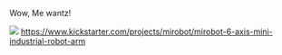 Wow, Me wantz!

![](https://ksr-ugc.imgix.net/assets/025/921/417/8eba36302fcccac8c2e2dd91e6e43d3c_original.jpg?ixlib=rb-2.1.0&w=680&fit=max&v=1564052779&auto=format&gif-q=50&q=92&s=d96f546047936a2e0f2b88b578ad79cd)
<https://www.kickstarter.com/projects/mirobot/mirobot-6-axis-mini-industrial-robot-arm>
